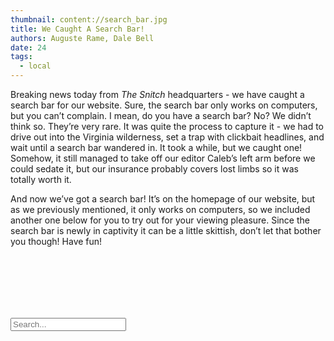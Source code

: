 ```yaml
---
thumbnail: content://search_bar.jpg
title: We Caught A Search Bar!
authors: Auguste Rame, Dale Bell
date: 24
tags:
  - local
---
```


Breaking news today from *The Snitch* headquarters - we have caught a search bar for our website. Sure, the search bar only works on computers, but you can’t complain. I mean, do you have a search bar? No? We didn’t think so. They’re very rare. It was quite the process to capture it - we had to drive out into the Virginia wilderness, set a trap with clickbait headlines, and wait until a search bar wandered in. It took a while, but we caught one! Somehow, it still managed to take off our editor Caleb’s left arm before we could sedate it, but our insurance probably covers lost limbs so it was totally worth it. 

And now we’ve got a search bar! It’s on the homepage of our website, but as we previously mentioned, it only works on computers, so we included another one below for you to try out for your viewing pleasure. Since the search bar is newly in captivity it can be a little skittish, don’t let that bother you though! Have fun!

<input type="text" class="search" placeholder="Search..." id="dancing_search" style="margin-top: 100px; transition: 0.1s transform; z-index: 100;" onkeydown="event.key === 'Enter' ? location.replace(`/search?q=${this.value}`) : 0">
			<script>
				const s = document.getElementById("dancing_search");
				document.getElementsByTagName("h2")[0].style.zIndex = 0;
				let tx = 0;
				let ty = 0;
				const clamp = (num, a, b) => Math.max(Math.min(num, Math.max(a, b)), Math.min(a, b));
				const random = (min, max) => Math.random() * (max - min) + min;
				s.addEventListener("click", event => {
					s.blur();
					while (Math.sqrt(
						((s.offsetLeft + s.offsetWidth / 2 + tx) - event.pageX) ** 2 + ((s.offsetTop + s.offsetHeight / 2 + 112 + ty) - event.pageY) ** 2
					) < 250)
						[tx, ty] = [random(-s.offsetLeft, window.innerWidth-s.offsetLeft-s.offsetWidth-20), random(-s.offsetTop, 40)];
					s.style.transform = `translate(${tx}px, ${ty}px)`;
					event.stopImmediatePropagation();
				});
				document.addEventListener("mousemove", event => {
					const distance = Math.sqrt(
						((s.offsetLeft + s.offsetWidth / 2 + tx) - event.pageX) ** 2 + ((s.offsetTop + s.offsetHeight / 2 + 112 + ty) - event.pageY) ** 2
					);
					if (distance < 200) {
						let a = clamp(tx + ((s.offsetLeft + s.offsetWidth / 2 + tx) - event.pageX) / 5, -s.offsetLeft, window.innerWidth-s.offsetLeft-s.offsetWidth-20);
						let b = clamp(ty + ((s.offsetTop + s.offsetHeight / 2 + 112 + ty) - event.pageY) / 5, -s.offsetTop, 40);
						if (a === tx && b === ty) [tx, ty] = [random(-s.offsetLeft, window.innerWidth-s.offsetLeft-s.offsetWidth-20), random(-s.offsetTop, 40)];
						else [tx, ty] = [a, b];
						s.style.transform = `translate(${tx}px, ${ty}px)`;
					}
				});
			</script>
